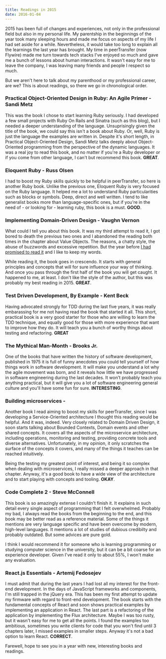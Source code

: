 ```yaml
---
title: Readings in 2015
date: 2016-01-04
---
```


2015 has been full of changes and experiences, not only in the professional field but also in my personal life. My parentship in the beginnings of the year took many sleeping hours and made me focus on aspects of my life I had set aside for a while. Nevertheless, it would take too long to explain all the learnings the last year has brought. My time in peerTransfer (now Flywire) made me turn towards tech stacks I've enjoyed so much and gave me a bunch of lessons about human interactions. It wasn't easy for me to leave the company, I was leaving many friends and people I respect so much.

But we aren't here to talk about my parenthood or my professional career, are we? This is about readings, so there we go in chronological order.



### Practical Object-Oriented Design in Ruby: An Agile Primer - Sandi Metz

This was the book I chose to start learning Ruby seriously. I had developed a few small projects with Ruby On Rails and Sinatra (such as this blog), but I needed a deeper understanding of the language. Unsuprisingly given the title of the book, we could say this isn't a book about Ruby. Or, well, Ruby is just the language the examples are written in. Despite it's short length, in Practical Object-Oriented Design, Sandi Metz talks deeply about Object-Oriented programming from the perspective of the dynamic languages. It was a real joy to read this book, and no matter if you're a Ruby developer or if you come from other language, I can't but recommend this book. **GREAT**.



### Eloquent Ruby - Russ Olsen

I had to boost my Ruby skills quickly to be helpful in peerTransfer, so here is another Ruby book. Unlike the previous one, Eloquent Ruby is very focused on the Ruby language. It helped me a lot to understand Ruby particularities such as blocks or symbols. Deep, direct and well written. I tend to like generalist books more than language-specific ones, but if you're in the need of - or looking for - learning ruby, this book is a must. **GOOD**.



### Implementing Domain-Driven Design - Vaughn Vernon

What could I tell you about this book. It was my third attempt to read it, I got bored to death the previous two ones and I abandoned the reading both times in the chapter about Value Objects. The reasons, a chatty style, the abuse of buzzwords and excessive repetition. But the year before [I had promised to read it](http://www.carlescliment.com/blog/readings-in-2014) and I like to keep my words.

While reading it, the book goes in crescendo. It starts with general principles and concepts that will for sure influence your way of thinking. And once you pass through the first half of the book you will get caught. It happened to me, at least. I don't like the style of the author, but this was probably my best reading in 2015. **GREAT**.



### Test Driven Development, By Example - Kent Beck

Having advocated strongly for TDD during the last five years, it was really embarassing for me not having read the book that started it all. This short, practical book is a very good starter for those who are willing to learn the TDD technique, and equally good for those with more experience that want to improve how they do. It will teach you a bunch of worthy things about testing and refactoring. **GREAT**



### The Mythical Man-Month - Brooks Jr.

One of the books that have written the history of software development, published in 1975 it is full of funny anecdotes you could tell yourself of how things work in software development. It will make you understand a lot why the agile movement was born, and it reveals how little we have progressed in software engineering during the last decades. It won't probably teach you anything practical, but it will give you a lot of software engineering general culture and you'll have some fun for sure. **INTERESTING**.



### Building microservices - 

Another book I read aiming to boost my skills for peerTransfer, since I was developing a Service-Oriented architecture I thought this reading would be helpful. And it was, indeed. Very closely related to Domain Driven Design, it soon starts talking about Bounded Contexts, Domain events and other shared concepts. It covers all the aspects of the microservice architecture, including operations, monitoring and testing, providing concrete tools and diverse alternatives. Unfortunately, in my opinion, it only scratches the surface of the concepts it covers, and many of the things it teaches can be reached intuitively.

Being the testing my greatest point of interest, and being it so complex when dealing with microservices, I really missed a deeper approach in that chapter. Anyway, it's a good book to have a wide view of the architecture and to start playing with concepts and tooling. **OKAY**.

### Code Complete 2 - Steve McConnell

This book is so amazingly extense I couldn't finish it. It explains in such detail every single aspect of programming that I felt overwhelmed. Probably my bad, I always read the books from the beginning to the end, and this book may be better read as a reference material. Some of the things it mentions are very language specific and have been overcome by modern, high-level languages. It mentions a lot of studies of dubious credibilty and probably outdated. But some advices are pure gold.

I think I would recommend it for someone who is learning programming or studying computer science in the university, but it can be a bit coarse for an experience developer. Given I've read it only to about 55%, I won't make any evaluation.



### React.js Essentials - Artemij Fedosejev

I must admit that during the last years I had lost all my interest for the front-end development. In the days of JavaScript frameworks and components, I'm still trapped in the jQuery era. This has been my first attempt to update my firmware with regard to front-end development. The book starts with the fundamental concepts of React and soon shows practical examples by implementing an application in React. The last part is a refactoring of the application by implementing the Flux architecture. Maybe I was too rusty, but it wasn't easy for me to get all the points. I found the examples too ambitious, sometimes you write clients for code that you won't find until 3 chapters later, I missed examples in smaller steps. Anyway it's not a bad option to learn React. **CORRECT**.


Farewell, hope to see you in a year with new, interesting books and readings.
